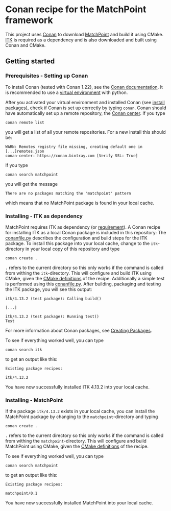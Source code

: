 # Conan recipe for the MatchPoint framework

This project uses [Conan][conan] to download [MatchPoint][matchpoint] and build it using CMake. [ITK][itk] is required as a dependency and is also downloaded and built using Conan and CMake.

## Getting started

### Prerequisites - Setting up Conan
To install Conan (tested with Conan 1.22), see the [Conan documentation][conan-doc]. It is recommended to use a [virtual environment][venv] with python.

After you activated your virtual environment and installed Conan (see [install packages][venv-active]), check if Conan is set up correctly by typing `conan`.
Conan should have automatically set up a remote repository, the [Conan center][conan-center]. If you type

```
conan remote list
```

you will get a list of all your remote repositories. For a new install this should be:

```
WARN: Remotes registry file missing, creating default one in [...]remotes.json
conan-center: https://conan.bintray.com [Verify SSL: True]
```

If you type 

```
conan search matchpoint
```

you will get the message

```
There are no packages matching the 'matchpoint' pattern
```

which means that no MatchPoint package is found in your local cache.

### Installing - ITK as dependency
MatchPoint requires ITK as dependency (or [requirement](matchpoint/conanfile.py#L17)). A Conan recipe for installing ITK as a local Conan package is included in this repository: The [conanfile.py](itk/conanfile.py) describes the configuration and build steps for the ITK package. To install this package into your local cache, change to the `itk`-directory in your local copy of this repository and type

```
conan create .
```

`.` refers to the current directory so this only works if the command is called from withing the `itk`-directory.
This will configure and build ITK using CMake, given the [CMake definitions](itk/conanfile.py#L22-L32) of the recipe. Additionally a simple test is performed using this [conanfile.py](itk/test_package/conanfile.py). After building, packaging and testing the ITK package, you will see this output:

```
itk/4.13.2 (test package): Calling build()

[...]

itk/4.13.2 (test package): Running test()
Test
```

For more information about Conan packages, see [Creating Packages][conan-package].

To see if everything worked well, you can type

```
conan search itk
```

to get an output like this:

```
Existing package recipes:

itk/4.13.2
```

You have now successfully installed ITK 4.13.2 into your local cache.

### Installing - MatchPoint
If the package `itk/4.13.2` exists in your local cache, you can install the MatchPoint package by changing to the `matchpoint`-directory and typing 

```
conan create .
```
`.` refers to the current directory so this only works if the command is called from withing the `matchpoint`-directory.
This will configure and build MatchPoint using CMake, given the [CMake definitions](matchpoint/conanfile.py#L33-L35) of the recipe.

To see if everything worked well, you can type

```
conan search matchpoint
```

to get an output like this:

```
Existing package recipes:

matchpoint/0.1

```

You have now successfully installed MatchPoint into your local cache.


[conan]: https://conan.io/
[matchpoint]: https://github.com/MIC-DKFZ/MatchPoint
[itk]: https://github.com/InsightSoftwareConsortium/ITK
[conan-doc]: https://docs.conan.io/en/1.22/installation.html#install-with-pip-recommended
[venv]: https://docs.python.org/3/library/venv.html
[venv-active]: https://packaging.python.org/guides/installing-using-pip-and-virtual-environments/
[conan-center]: https://conan.io/center/
[conan-package]: https://docs.conan.io/en/1.22/creating_packages/getting_started.html
